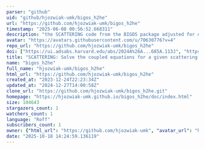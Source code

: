 ```yaml
---
parser: "github"
uid: "github/hjozwiak-umk/bigos_h2he"
url: "https://github.com/hjozwiak-umk/bigos_h2he"
timestamp: "2025-06-08 00:56:52.668311"
description: "the SCATTERING code from the BIGOS package adjusted for diatom-atom calculations"
avatar: "https://avatars.githubusercontent.com/u/70630776?v=4"
repo_url: "https://github.com/hjozwiak-umk/bigos_h2he"
doi: ["https://ui.adsabs.harvard.edu/abs/2024A%26A...685A.113J", "https://ui.adsabs.harvard.edu/abs/2025ascl.soft05018J/abstract"]
title: "SCATTERING: Solve the coupled equations for a given scattering system"
name: "bigos_h2he"
full_name: "hjozwiak-umk/bigos_h2he"
html_url: "https://github.com/hjozwiak-umk/bigos_h2he"
created_at: "2023-12-24T22:23:34Z"
updated_at: "2024-12-27T14:00:58Z"
clone_url: "https://github.com/hjozwiak-umk/bigos_h2he.git"
homepage: "https://hjozwiak-umk.github.io/bigos_h2he/doc/index.html"
size: 104643
stargazers_count: 1
watchers_count: 1
language: "Roff"
subscribers_count: 1
owner: {"html_url": "https://github.com/hjozwiak-umk", "avatar_url": "https://avatars.githubusercontent.com/u/70630776?v=4", "login": "hjozwiak-umk", "type": "User"}
date: "2025-10-18 14:24:59.136119"
---
```

